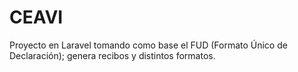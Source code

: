# CEAVI
Proyecto en Laravel tomando como base el FUD (Formato Único de Declaración); genera recibos y distintos formatos.
